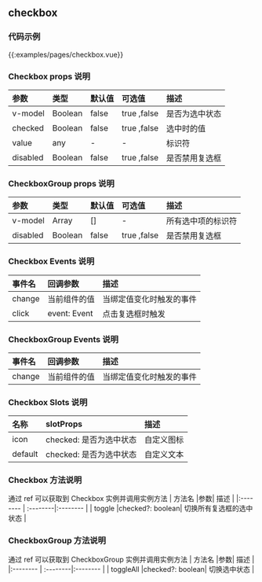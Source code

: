 ## checkbox
### 代码示例

{{:examples/pages/checkbox.vue}}

### Checkbox props 说明

| 参数      |类型| 默认值    | 可选值|描述    |
|:-------- | :--------|:--------  |:--------|:---------|
| v-model |Boolean| false | true ,false |是否为选中状态 | 
| checked |Boolean| false | true ,false |选中时的值 | 
| value |any| - | - |标识符 | 
| disabled |Boolean|false|true ,false|是否禁用复选框 | 

### CheckboxGroup props 说明

| 参数      |类型| 默认值    | 可选值|描述    |
|:-------- | :--------|:--------  |:--------|:---------|
| v-model |Array| [] | - |所有选中项的标识符 | 
| disabled |Boolean|false|true ,false|是否禁用复选框 | 

### Checkbox Events 说明

| 事件名    |回调参数| 描述    |
|:-------- | :--------|:--------  |
| change |当前组件的值| 当绑定值变化时触发的事件 |
| click |event: Event|点击复选框时触发|

### CheckboxGroup Events 说明

| 事件名    |回调参数| 描述    |
|:-------- | :--------|:--------  |
| change |当前组件的值| 当绑定值变化时触发的事件 |


### Checkbox Slots 说明

| 名称    |slotProps| 描述    |
|:-------- | :--------|:--------  |
| icon |checked: 是否为选中状态| 自定义图标 |
| default |checked: 是否为选中状态| 自定义文本 |


### Checkbox 方法说明
通过 ref 可以获取到 Checkbox 实例并调用实例方法
| 方法名    |参数| 描述    |
|:-------- | :--------|:--------  |
| toggle |checked?: boolean| 切换所有复选框的选中状态 |

### CheckboxGroup 方法说明
通过 ref 可以获取到 CheckboxGroup 实例并调用实例方法
| 方法名    |参数| 描述    |
|:-------- | :--------|:--------  |
| toggleAll |checked?: boolean| 切换选中状态 |
